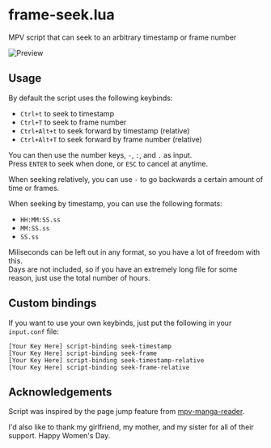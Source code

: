 # frame-seek.lua
MPV script that can seek to an arbitrary timestamp or frame number

![Preview](https://github.com/user-attachments/assets/03c7014e-134d-478e-bbc8-c056fefe239a)

## Usage
By default the script uses the following keybinds:
- `Ctrl+t` to seek to timestamp
- `Ctrl+T` to seek to frame number
- `Ctrl+Alt+t` to seek forward by timestamp (relative)
- `Ctrl+Alt+T` to seek forward by frame number (relative)

You can then use the number keys, `-`, `:`, and `.` as input.\
Press `ENTER` to seek when done, or `ESC` to cancel at anytime.

When seeking relatively, you can use `-` to go backwards a certain amount of time or frames.

When seeking by timestamp, you can use the following formats:
- `HH:MM:SS.ss`
- `MM:SS.ss`
- `SS.ss`

Miliseconds can be left out in any format, so you have a lot of freedom with this.\
Days are not included, so if you have an extremely long file for some reason, just use the total number of hours.

## Custom bindings

If you want to use your own keybinds, just put the following in your `input.conf` file:
```
[Your Key Here] script-binding seek-timestamp
[Your Key Here] script-binding seek-frame
[Your Key Here] script-binding seek-timestamp-relative
[Your Key Here] script-binding seek-frame-relative
```

## Acknowledgements

Script was inspired by the page jump feature from [mpv-manga-reader](https://github.com/Dudemanguy/mpv-manga-reader).

I'd also like to thank my girlfriend, my mother, and my sister for all of their support. Happy Women's Day.
